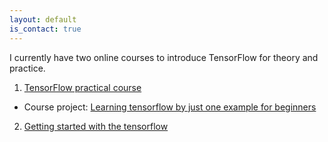 ```yaml
---
layout: default
is_contact: true
---
```

I currently have two online courses to introduce TensorFlow for theory and practice.

1. [TensorFlow practical course](http://study.163.com/course/introduction.htm?courseId=1005167033)

- Course project: [Learning tensorflow by just one example for beginners](https://github.com/yule-li/tensorflow-practice)

2. [Getting started with the tensorflow](http://study.163.com/course/courseMain.htm?courseId=1005023019)

